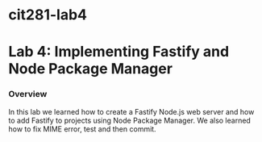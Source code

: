 # cit281-lab4

# Lab 4: Implementing Fastify and Node Package Manager

### Overview
In this lab we learned how to create a Fastify Node.js web server and how to add Fastify to projects using Node Package Manager. We also learned how to fix MIME error, test and then commit.
